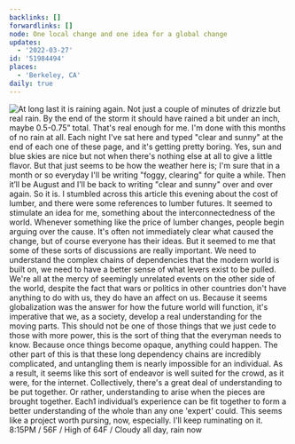 ```yaml
---
backlinks: []
forwardlinks: []
node: One local change and one idea for a global change
updates:
  - '2022-03-27'
id: '51984494'
places:
  - 'Berkeley, CA'
daily: true
---
```

![At long last it is raining again. Not just a couple of minutes of drizzle but real rain. By the end of the storm it should have rained a bit under an inch, maybe 0.5-0.75” total. That's real enough for me. I'm done with this months of no rain at all. Each night I've sat here and typed "clear and sunny" at the end of each one of these page, and it's getting pretty boring. Yes, sun and blue skies are nice but not when there's nothing else at all to give a little flavor. But that just seems to be how the weather here is; I'm sure that in a month or so everyday I'll be writing "foggy, clearing" for quite a while. Then it’ll be August and I’ll be back to writing "clear and sunny" over and over again. So it is. I stumbled across this article this evening about the cost of lumber, and there were some references to lumber futures. It seemed to stimulate an idea for me, something about the interconnectedness of the world. Whenever something like the price of lumber changes, people begin arguing over the cause. It's often not immediately clear what *caused* the change, but of course everyone has their ideas. But it seemed to me that some of these sorts of discussions are really important. We need to understand the complex chains of dependencies that the modern world is built on, we need to have a better sense of what levers exist to be pulled. We're all at the mercy of seemingly unrelated events on the other side of the world, despite the fact that wars or politics in other countries don't have anything to do with us, they do have an affect on us. Because it seems globalization was the answer for how the future world will function, it's imperative that we, as a society, develop a real understanding for the moving parts. This should not be one of those things that we just cede to those with more power, this is the sort of thing that the everyman needs to know. Because once things become opaque, anything could happen. The other part of this is that these long dependency chains are incredibly complicated, and untangling them is nearly impossible for an individual. As a result, it seems like this sort of endeavor is well suited for the crowd, as it were, for the internet. Collectively, there's a great deal of understanding to be put together. Or rather, understanding to arise when the pieces are brought together. Each1 individual’s experience can be fit together to form a better understanding of the whole than any one 'expert' could. This seems like a project worth pursing, now, especially. I'll keep ruminating on it. 8:15PM / 56F / High of 64F / Cloudy all day, rain now](images/51984494/FeumKxToyq-daily.webp "")
